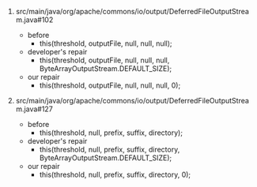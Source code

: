 1. src/main/java/org/apache/commons/io/output/DeferredFileOutputStream.java#102
   - before
      - this(threshold, outputFile, null, null, null);
   - developer's repair
      - this(threshold, outputFile, null, null, null, ByteArrayOutputStream.DEFAULT_SIZE);
   - our repair 
      - this(threshold, outputFile, null, null, null, 0);

2. src/main/java/org/apache/commons/io/output/DeferredFileOutputStream.java#127
   - before
      - this(threshold, null, prefix, suffix, directory);
   - developer's repair
      - this(threshold, null, prefix, suffix, directory, ByteArrayOutputStream.DEFAULT_SIZE);
   - our repair 
      - this(threshold, null, prefix, suffix, directory, 0);
